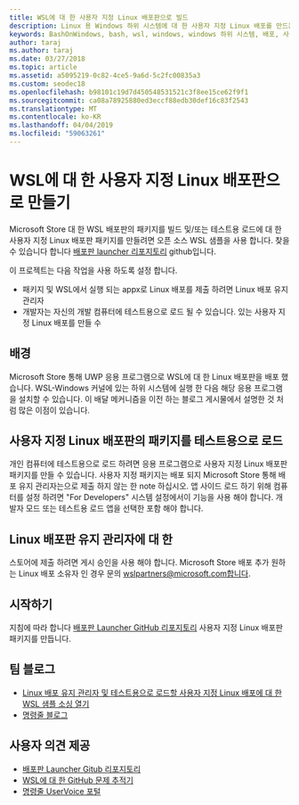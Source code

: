```yaml
---
title: WSL에 대 한 사용자 지정 Linux 배포판으로 빌드
description: Linux 용 Windows 하위 시스템에 대 한 사용자 지정 Linux 배포를 만드는 방법에 알아봅니다.
keywords: BashOnWindows, bash, wsl, windows, windows 하위 시스템, 배포, 사용자 지정
author: taraj
ms.author: taraj
ms.date: 03/27/2018
ms.topic: article
ms.assetid: a5095219-0c82-4ce5-9a6d-5c2fc00835a3
ms.custom: seodec18
ms.openlocfilehash: b98101c19d7d450548531521c3f8ee15ce62f9f1
ms.sourcegitcommit: ca08a78925880ed3eccf88edb30def16c83f2543
ms.translationtype: MT
ms.contentlocale: ko-KR
ms.lasthandoff: 04/04/2019
ms.locfileid: "59063261"
---
```

# <a name="creating-a-custom-linux-distro-for-wsl"></a>WSL에 대 한 사용자 지정 Linux 배포판으로 만들기

Microsoft Store 대 한 WSL 배포판의 패키지를 빌드 및/또는 테스트용 로드에 대 한 사용자 지정 Linux 배포판 패키지를 만들려면 오픈 소스 WSL 샘플을 사용 합니다. 찾을 수 있습니다 합니다 [배포판 launcher 리포지토리](https://github.com/Microsoft/WSL-DistroLauncher) github입니다.

이 프로젝트는 다음 작업을 사용 하도록 설정 합니다.
* 패키지 및 WSL에서 실행 되는 appx로 Linux 배포를 제출 하려면 Linux 배포 유지 관리자
* 개발자는 자신의 개발 컴퓨터에 테스트용으로 로드 될 수 있습니다. 있는 사용자 지정 Linux 배포를 만들 수

## <a name="background"></a>배경
Microsoft Store 통해 UWP 응용 프로그램으로 WSL에 대 한 Linux 배포판을 배포 했습니다. WSL-Windows 커널에 있는 하위 시스템에 실행 한 다음 해당 응용 프로그램을 설치할 수 있습니다. 이 배달 메커니즘을 이전 하는 블로그 게시물에서 설명한 것 처럼 많은 이점이 있습니다.

## <a name="sideloading-a-custom-linux-distro-package"></a>사용자 지정 Linux 배포판의 패키지를 테스트용으로 로드
개인 컴퓨터에 테스트용으로 로드 하려면 응용 프로그램으로 사용자 지정 Linux 배포판 패키지를 만들 수 있습니다. 사용자 지정 패키지는 배포 되지 Microsoft Store 통해 배포 유지 관리자는으로 제출 하지 않는 한 note 하십시오.
앱 사이드 로드 하기 위해 컴퓨터를 설정 하려면 "For Developers" 시스템 설정에서이 기능을 사용 해야 합니다.  개발자 모드 또는 테스트용 로드 앱을 선택한 포함 해야 합니다.

## <a name="for-linux-distro-maintainers"></a>Linux 배포판 유지 관리자에 대 한
스토어에 제출 하려면 게시 승인을 사용 해야 합니다. Microsoft Store 배포 추가 원하는 Linux 배포 소유자 인 경우 문의 wslpartners@microsoft.com합니다.

## <a name="getting-started"></a>시작하기
지침에 따라 합니다 [배포판 Launcher GitHub 리포지토리](https://github.com/Microsoft/WSL-DistroLauncher) 사용자 지정 Linux 배포판 패키지를 만듭니다.

 
## <a name="team-blogs"></a>팀 블로그
*  [Linux 배포 유지 관리자 및 테스트용으로 로드할 사용자 지정 Linux 배포에 대 한 WSL 샘플 소싱 열기](https://blogs.msdn.microsoft.com/commandline/2018/03/26/wsl-distro-launcher/)
* [명령줄 블로그](https://blogs.msdn.microsoft.com/commandline/)

## <a name="provide-feedback"></a>사용자 의견 제공
* [배포판 Launcher Gitub 리포지토리](https://github.com/Microsoft/WSL-DistroLauncher)
* [WSL에 대 한 GitHub 문제 추적기](https://github.com/Microsoft/BashOnWindows/issues)
* [명령줄 UserVoice 포털](https://wpdev.uservoice.com/forums/266908-command-prompt-console-bash-on-ubuntu-on-windo/category/161892-bash)
